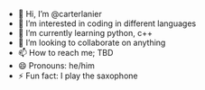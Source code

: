 - 👋 Hi, I’m @carterlanier
- 👀 I’m interested in coding in different languages
- 🌱 I’m currently learning python, c++
- 💞️ I’m looking to collaborate on anything
- 📫 How to reach me; TBD
- 😄 Pronouns: he/him
- ⚡ Fun fact: I play the saxophone

<!---
carterlanier/carterlanier is a ✨ special ✨ repository because its `README.md` (this file) appears on your GitHub profile.
You can click the Preview link to take a look at your changes.
--->
